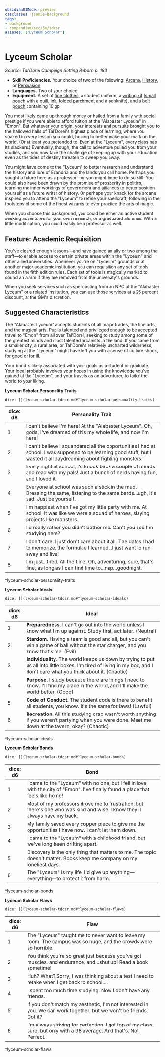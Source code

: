 ```yaml
---
obsidianUIMode: preview
cssclasses: json5e-background
tags:
- background
- compendium/src/5e/tdcsr
aliases: ["Lyceum Scholar"]
---
```

# Lyceum Scholar
*Source: Tal'Dorei Campaign Setting Reborn p. 183*  

- **Skill Proficiencies.** Your choice of two of the following: [Arcana](Mechanics/Rules/skills.md#Arcana), [History](Mechanics/Rules/skills.md#History), or [Persuasion](Mechanics/Rules/skills.md#Persuasion)  
- **Languages.** Two of your choice  
- **Equipment.** A set of [fine clothes](Mechanics/items/fine-clothes.md), a student uniform, a [writing kit](Mechanics/items/writing-kit-tdcsr.md) ([small pouch](Mechanics/items/pouch.md) with a quill, [ink](Mechanics/items/ink-1-ounce-bottle.md), [folded parchment](Mechanics/items/parchment-one-sheet.md) and a penknife), and a belt [pouch](Mechanics/items/pouch.md) containing 10 gp  

You most likely came up through money or hailed from a family with social prestige if you were able to afford tuition at the "Alabaster Lyceum" in "Emon". But whatever your origin, your interests and pursuits brought you to the hallowed halls of Tal'Dorei's highest place of learning, where you soaked in every lesson you could, hoping to better make your mark on the world. (Or at least you pretended to. Even at the "Lyceum", every class has its slackers.) Eventually, though, the call to adventure pulled you from your studies, and you now face the challenge of keeping up with your education even as the tides of destiny threaten to sweep you away.

You might have come to the "Lyceum" to better research and understand the history and lore of Exandria and the lands you call home. Perhaps you sought a future here as a professor—or you might hope to do so still. You could also have been drawn by the promise of prosperity in politics, learning the inner workings of government and alliances to better position yourself as a future writer of history. Or perhaps your knack for the arcane inspired you to attend the "Lyceum" to refine your spellcraft, following in the footsteps of some of the finest wizards to ever practice the arts of magic.

When you choose this background, you could be either an active student seeking adventures for your own research, or a graduated alumnus. With a little modification, you could easily be a professor as well.

## Feature: Academic Requisition

You've cleared enough lessons—and have gained an ally or two among the staff—to enable access to certain private areas within the "Lyceum" and other allied universities. Whenever you're on "Lyceum" grounds or at another major academic institution, you can requisition any set of tools found in the fifth edition rules. Each set of tools is magically marked to sound an alarm if they are removed from the university's grounds.

When you seek services such as spellcasting from an NPC at the "Alabaster Lyceum" or a related institution, you can use those services at a 25 percent discount, at the GM's discretion.

## Suggested Characteristics

The "Alabaster Lyceum" accepts students of all major trades, the fine arts, and the magical arts. Pupils talented and privileged enough to be accepted travel to "Emon" from all over Tal'Dorei, seeking to study among some of the greatest minds and most talented arcanists in the land. If you came from a smaller city, a rural area, or Tal'Dorei's relatively uncharted wilderness, studying at the "Lyceum" might have left you with a sense of culture shock, for good or for ill.

Your bond is likely associated with your goals as a student or graduate. Your ideal probably involves your hopes in using the knowledge you've gained at the "Lyceum", and your travels as an adventurer, to tailor the world to your liking.

**Lyceum Scholar Personality Traits**

`dice: [](lyceum-scholar-tdcsr.md#^lyceum-scholar-personality-traits)`

| dice: d8 | Personality Trait |
|----------|-------------------|
| 1 | I can't believe I'm here! At the "Alabaster Lyceum". Oh, gods, I've dreamed of this my whole life, and now I'm here! |
| 2 | I can't believe I squandered all the opportunities I had at school. I was supposed to be learning good stuff, but I wasted it all daydreaming about fighting monsters. |
| 3 | Every night at school, I'd knock back a couple of meads and read with my pals! Just a bunch of nerds having fun, and I loved it. |
| 4 | Everyone at school was such a stick in the mud. Dressing the same, listening to the same bards...ugh, it's sad. Just be yourself. |
| 5 | I'm happiest when I've got my little party with me. At school, it was like we were a squad of heroes, slaying projects like monsters. |
| 6 | I'd really rather you didn't bother me. Can't you see I'm studying here? |
| 7 | I don't care. I just don't care about it all. The dates I had to memorize, the formulae I learned...I just want to run away and live! |
| 8 | I'm just...tired. All the time. Oh, adventuring, sure, that's fine, as long as I can find time to...nap...goodnight. |
^lyceum-scholar-personality-traits

**Lyceum Scholar Ideals**

`dice: [](lyceum-scholar-tdcsr.md#^lyceum-scholar-ideals)`

| dice: d6 | Ideal |
|----------|-------|
| 1 | **Preparedness**. I can't go out into the world unless I know what I'm up against. Study first, act later. (Neutral) |
| 2 | **Stardom**. Having a team is good and all, but you can't win a game of ball without the star charger, and you know that's me. (Evil) |
| 3 | **Individuality**. The world keeps us down by trying to put us all into little boxes. I'm tired of living in my box, and I don't care what you think about it. (Chaotic) |
| 4 | **Purpose**. I study because there are things I need to know. I'll find my place in the world, and I'll make the world better. (Good) |
| 5 | **Code of Conduct**. The student code is there to benefit all students, you know. It's the same for laws! (Lawful) |
| 6 | **Recreation**. All this studying crap wasn't worth anything if you weren't partying when you were done. Meet me down at the tavern, okay? (Chaotic) |
^lyceum-scholar-ideals

**Lyceum Scholar Bonds**

`dice: [](lyceum-scholar-tdcsr.md#^lyceum-scholar-bonds)`

| dice: d6 | Bond |
|----------|------|
| 1 | I came to the "Lyceum" with no one, but I fell in love with the city of "Emon". I've finally found a place that feels like home! |
| 2 | Most of my professors drove me to frustration, but there's one who was kind and wise. I know they'll always have my back. |
| 3 | My family saved every copper piece to give me the opportunities I have now. I can't let them down. |
| 4 | I came to the "Lyceum" with a childhood friend, but we've long been drifting apart. |
| 5 | Discovery is the only thing that matters to me. The topic doesn't matter. Books keep me company on my loneliest days. |
| 6 | The "Lyceum" is my life. I'd give up anything—everything—to protect it from harm. |
^lyceum-scholar-bonds

**Lyceum Scholar Flaws**

`dice: [](lyceum-scholar-tdcsr.md#^lyceum-scholar-flaws)`

| dice: d6 | Flaw |
|----------|------|
| 1 | The "Lyceum" taught me to never want to leave my room. The campus was so huge, and the crowds were so horrible. |
| 2 | You think you're so great just because you've got muscles, and endurance, and...shut up! Read a book sometime! |
| 3 | Huh? What? Sorry, I was thinking about a test I need to retake when I get back to school.... |
| 4 | I spent too much time studying. Now I don't have any friends. |
| 5 | If you don't match my aesthetic, I'm not interested in you. We can work together, but we won't be friends. Got it? |
| 6 | I'm always striving for perfection. I got top of my class, sure, but only with a 98 average. And that's. Not. Perfect. |
^lyceum-scholar-flaws